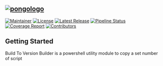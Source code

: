 [![pongologo](./BuildTVF-logo.svg)](https://gitlab.snowlab.tk/powershell/BuildTVF/-/blob/main/BuildTVF-logo.svg)
--
[![Maintainer](https://img.shields.io/badge/Maintainer-snoonx-blue??&stype=flat&logo=Personio&logoColor=blue)](https://gitlab.snowlab.tk/snoonx)
[![License](https://img.shields.io/gitlab/license/43?gitlab_url=https%3a%2f%2fgitlab.snowlab.tk&logo=unlicense)](https://gitlab.snowlab.tk/powershell/BuildTVF/-/blob/main/LICENSE)
[![Latest Release](https://gitlab.snowlab.tk/powershell/BuildTVF/-/badges/release.svg)](https://gitlab.snowlab.tk/powershell/BuildTVF/-/releases) 
[![Pipeline Status](https://gitlab.snowlab.tk/powershell/BuildTVF/badges/main/pipeline.svg)](https://gitlab.snowlab.tk/powershell/BuildTVF/-/commits/main) 
[![Coverage Report](https://gitlab.snowlab.tk/powershell/BuildTVF/badgesmain/coverage.svg)](https://gitlab.snowlab.tk/powershell/BuildTVF/-/commits/main)
[![Contributors](https://img.shields.io/gitlab/contributors/powershell/BuildTVF?gitlab_url=https%3a%2f%2fgitlab.snowlab.tk)](https://gitlab.snowlab.tk/powershell/BuildTVF/activity)

## Getting Started
Build To Version Builder is a powershell utility module to copy a set number of script
